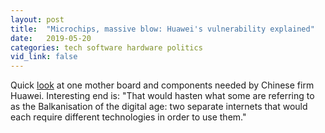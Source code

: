 ```yaml
---
layout: post
title:  "Microchips, massive blow: Huawei's vulnerability explained"
date:   2019-05-20
categories: tech software hardware politics
vid_link: false
---
```


Quick [look] at one mother board and components needed by Chinese firm Huawei.   Interesting end is: "That would hasten what some are referring to as the Balkanisation of the digital age: two separate internets that would each require different technologies in order to use them."

[look]: //www.bbc.co.uk/news/technology-48345509